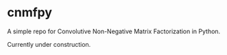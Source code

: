 # cnmfpy

A simple repo for Convolutive Non-Negative Matrix Factorization in Python.

Currently under construction.
